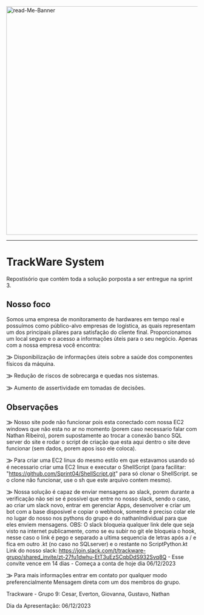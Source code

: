 <img src="https://i.ibb.co/fSkYcw4/read-Me-Banner.gif" alt="read-Me-Banner" width="600px">
<hr>

# TrackWare System
Repostisório que contém toda a solução porposta a ser entregue na sprint 3.


## Nosso foco
Somos uma empresa de monitoramento de hardwares em tempo real e possuímos como público-alvo empresas de logística, as quais representam um dos principais pilares para satisfação do cliente final. Proporcionamos um local seguro e o acesso a informações úteis para o seu negócio. Apenas com a nossa empresa você encontra:

⨠ Disponibilização de informações úteis sobre a saúde dos componentes físicos da máquina.

⨠ Redução de riscos de sobrecarga e quedas nos sistemas.

⨠ Aumento de assertividade em tomadas de decisões.

## Observações

⨠ Nosso site pode não funcionar pois esta conectado com nossa EC2 windows que não esta no ar no momento (porem caso necessario falar com Nathan Ribeiro), porem supostamente ao trocar a conexão banco SQL server do site e rodar o script de criação que esta aqui dentro o site deve funcionar (sem dados, porem apos isso ele coloca).

⨠ Para criar uma EC2 linux do mesmo estilo em que estavamos usando só é necessario criar uma EC2 linux e executar o ShellScript (para facilitar: "https://github.com/Sprint04/ShellScript.git" para só clonar o ShellScript. se o clone não funcionar, use o sh que este arquivo contem mesmo).

⨠ Nossa solução é capaz de enviar mensagens ao slack, porem durante a verificação não sei se é possivel que entre no nosso slack, sendo o caso, ao criar um slack novo, entrar em gerenciar Apps, desenvolver e criar um bot com a base disposivel e copiar o webhook, somente é preciso colar ele no lugar do nosso nos pythons do grupo e do nathanIndividual para que eles enviem mensagens.
OBS: O slack bloqueia qualquer link dele que seja visto na internet publicamente, como se eu subir no git ele bloqueia o hook, nesse caso o link é pego e separado a ultima sequencia de letras após a / e fica em outro .kt (no caso no SQLserver) e o restante no ScriptPython.kt
Link do nosso slack: https://join.slack.com/t/trackware-grupo/shared_invite/zt-27fu1dwhu-EtT3uEzSCqbDdS932Svq8Q - Esse convite vence em 14 dias - Começa a conta de hoje dia 06/12/2023

⨠ Para mais informações entrar em contato por qualquer modo preferencialmente Mensagem direta com um dos membros do grupo.

Trackware - Grupo 9: Cesar, Everton, Giovanna, Gustavo, Nathan

Dia da Apresentação: 06/12/2023

